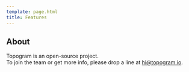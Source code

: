 ```yaml
---
template: page.html
title: Features
---
```



<section id="about-us">
    <div class="container">
        <div class="box">
            <div class="center">
                <h2>About</h2>
                <p class="lead">Topogram is an open-source project. <br />
                To join the team or get more info, please drop a line at <a href="mailto:hi@topogram.io">hi@topogram.io</a>.</p>
            </div>
            <div class="gap"></div>
        </div><!--/.box-->
    </div><!--/.container-->
</section><!--/#about-us-->
